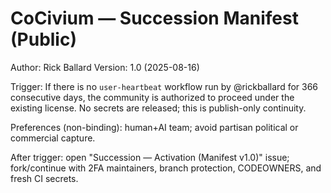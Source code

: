 <!-- status: stub; target: 150+ words -->
<!-- status: stub; target: 150+ words -->
<!-- status: stub; target: 150+ words -->
<!-- status: stub; target: 150+ words -->
<!-- status: stub; target: 150+ words -->
# CoCivium — Succession Manifest (Public)

Author: Rick Ballard
Version: 1.0 (2025-08-16)

Trigger: If there is no `user-heartbeat` workflow run by @rickballard for 366 consecutive days, the community is authorized to proceed under the existing license.
No secrets are released; this is publish-only continuity.

Preferences (non-binding): human+AI team; avoid partisan political or commercial capture.

After trigger: open "Succession — Activation (Manifest v1.0)" issue; fork/continue with 2FA maintainers, branch protection, CODEOWNERS, and fresh CI secrets.






